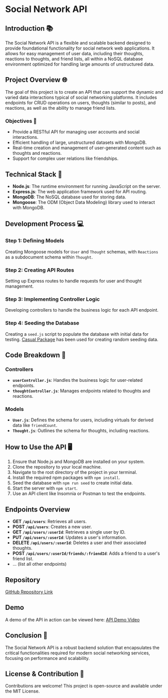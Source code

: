 # Social Network API

## Introduction 📚

The Social Network API is a flexible and scalable backend designed to provide foundational functionality for social network web applications. It allows for easy management of user data, including their thoughts, reactions to thoughts, and friend lists, all within a NoSQL database environment optimized for handling large amounts of unstructured data.

## Project Overview 🌐

The goal of this project is to create an API that can support the dynamic and varied data interactions typical of social networking platforms. It includes endpoints for CRUD operations on users, thoughts (similar to posts), and reactions, as well as the ability to manage friend lists.

### Objectives 🎯

- Provide a RESTful API for managing user accounts and social interactions.
- Efficient handling of large, unstructured datasets with MongoDB.
- Real-time creation and management of user-generated content such as thoughts and reactions.
- Support for complex user relations like friendships.

## Technical Stack 🧰

- **Node.js**: The runtime environment for running JavaScript on the server.
- **Express.js**: The web application framework used for API routing.
- **MongoDB**: The NoSQL database used for storing data.
- **Mongoose**: The ODM (Object Data Modeling) library used to interact with MongoDB.

## Development Process 💻

### Step 1: Defining Models

Creating Mongoose models for `User` and `Thought` schemas, with `Reactions` as a subdocument schema within `Thought`.

### Step 2: Creating API Routes

Setting up Express routes to handle requests for user and thought management.

### Step 3: Implementing Controller Logic

Developing controllers to handle the business logic for each API endpoint.

### Step 4: Seeding the Database

Creating a `seed.js` script to populate the database with initial data for testing. [Casual Package](https://www.npmjs.com/package/casual) has been used for creating random seeding data.

## Code Breakdown 🧠

### Controllers

- **`userController.js`**: Handles the business logic for user-related endpoints.
- **`thoughtController.js`**: Manages endpoints related to thoughts and reactions.

### Models

- **`User.js`**: Defines the schema for users, including virtuals for derived data like `friendCount`.
- **`Thought.js`**: Outlines the schema for thoughts, including reactions.

## How to Use the API 🖥️

1. Ensure that Node.js and MongoDB are installed on your system.
2. Clone the repository to your local machine.
3. Navigate to the root directory of the project in your terminal.
4. Install the required npm packages with `npm install`.
5. Seed the database with `npm run seed` to create initial data.
6. Start the server with `npm start`.
7. Use an API client like Insomnia or Postman to test the endpoints.

## Endpoints Overview

- **GET `/api/users`**: Retrieves all users.
- **POST `/api/users`**: Creates a new user.
- **GET `/api/users/:userId`**: Retrieves a single user by ID.
- **PUT `/api/users/:userId`**: Updates a user's information.
- **DELETE `/api/users/:userId`**: Deletes a user and their associated thoughts.
- **POST `/api/users/:userId/friends/:friendId`**: Adds a friend to a user's friend list.
- ... (list all other endpoints)

## Repository

[GitHub Repository Link](https://github.com/your-username/social-network-api)

## Demo

A demo of the API in action can be viewed here:
[API Demo Video](#)

## Conclusion 🏁

The Social Network API is a robust backend solution that encapsulates the critical functionalities required for modern social networking services, focusing on performance and scalability.

## License & Contribution 📜

Contributions are welcome! This project is open-source and available under the MIT License.
